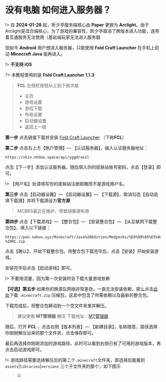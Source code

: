 # 没有电脑 如何进入服务器？

!> 自 **2024-01-28** 起，昕夕亭服务端核心由 **Paper** 更换为 **Arclight**。由于Arclight是混合端核心，为了游戏的兼容性，昕夕亭取消了跨版本进入功能，连带着互通服务无法使用（基岩端玩家无法进入服务器

现如今 **Android** 用户想进入服务器，只能使用 **Fold Craft Launcher** 在手机上启动 **Minecraft Java** 版再进入。

!> **不支持 iOS**

?> 本教程使用的是  **Fold Craft Launcher 1.1.3** 

> **FCL** 左侧栏按钮从上到下依次是
>
> - 主页
> - 游戏设置
> - 游戏下载
> - 布局设置
> - 启动器设置
> - 返回上一级

**第一步** 点击链接下载并安装 [Fold Craft Launcher](https://pan.sakou.xyz/Minecraft/Java%20Edition/%E5%90%AF%E5%8A%A8%E5%99%A8/Android/Fold%20Craft%20Launcher/FCL-release-1.1.3.apk) （下称**FCL**）

**第二步** 点击右上方【账户管理】— 【认证服务器】，输入认证服务器地址：

```
https://skin.nhdao.space/api/yggdrasil
```

点击【下一步】添加认证服务器。随后填入你的皮肤站账号密码，点击【登录】即可。

!> 【用户名】处请填写你的皮肤站注册邮箱而不是游戏用户名。

**第三步** 点击【启动器设置】— 【启动器设置】— 【下载源】，取消勾选【自动选择下载源】并将下载源设为**官方源**

> MCBBS最近在维护，导致镜像源失效

**第四步** 点击【下载游戏】— 【整合包】— 【安装整合包】— 【从互联网下载整合包】，填入以下链接：

```
https://pan.sakou.xyz/Minecraft/Java%20Edition/Modpacks/%E6%98%95%E5%A4%95%E4%BA%AD%20-%20RC.zip
```

点击【确认】，开始下载整合包。待整合包下载完毕后，点击【安装】开始安装游戏。

安装完毕后点击【启动游戏】即可。

!> 不要用流量，因为第一次安装时会下载大量游戏依赖

**【可选】第五步** 如果你的换源后网络非常差劲，一直无法安装依赖，那么点击[此处](https://pan.sakou.xyz/Minecraft/Java%20Edition/packs/.minecraft.zip)下载 `.minecraft.zip` 压缩包，这其中包含了所需依赖以及最新的整合包。

下载完成后，将整合包移动到一个空文件夹里并解压。

> 建议使用 **MT管理器** 解压 下载地址：[MT管理器](https://pan.sakou.xyz/%E6%96%87%E4%BB%B6%E5%AD%98%E5%82%A8/MT2.14.5.apk)

随后，打开 **FCL** ，点击右侧【版本列表】— 【新建目录】，名称随意，路径选择你刚刚解压出来的那个文件夹，点击保存即可。

最后再选择你刚刚添加的游戏路径，此时可以看到右侧已有了可用的游戏版本，再点击启动游戏即可。

!> 游戏路径需要选择解压后的第二个`.minecraft`文件夹，即选择后能看到 `assets`|`libraries`|`versions` 三个子文件夹的那个，如下图示

> <img src="https://jsd.onmicrosoft.cn/gh/QSlotus/xinxi-docs@latest/assets/images/6.png" style="zoom: 67%;" >



